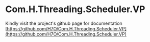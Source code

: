 # Com.H.Threading.Scheduler.VP
Kindly visit the project's github page for documentation [https://github.com/H7O/Com.H.Threading.Scheduler.VP](https://github.com/H7O/Com.H.Threading.Scheduler.VP)
